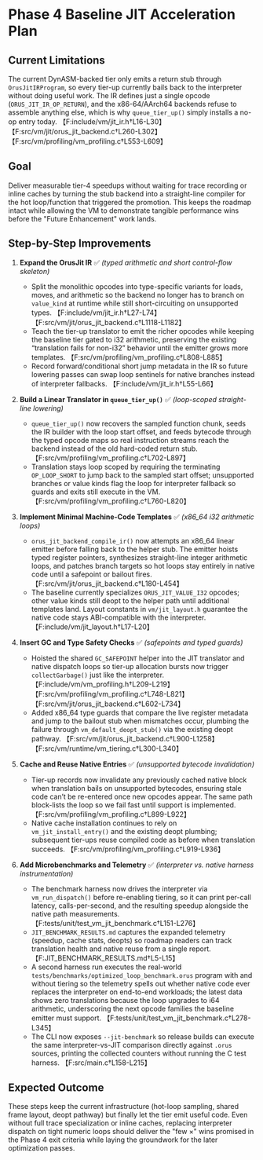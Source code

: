 # Phase 4 Baseline JIT Acceleration Plan

## Current Limitations

The current DynASM-backed tier only emits a return stub through `OrusJitIRProgram`, so every tier-up currently bails back to the interpreter without doing useful work. The IR defines just a single opcode (`ORUS_JIT_IR_OP_RETURN`), and the x86-64/AArch64 backends refuse to assemble anything else, which is why `queue_tier_up()` simply installs a no-op entry today. 【F:include/vm/jit_ir.h†L16-L30】【F:src/vm/jit/orus_jit_backend.c†L260-L302】【F:src/vm/profiling/vm_profiling.c†L553-L609】

## Goal

Deliver measurable tier-4 speedups without waiting for trace recording or inline caches by turning the stub backend into a straight-line compiler for the hot loop/function that triggered the promotion. This keeps the roadmap intact while allowing the VM to demonstrate tangible performance wins before the "Future Enhancement" work lands.

## Step-by-Step Improvements

1. **Expand the OrusJit IR** ✅ *(typed arithmetic and short control-flow skeleton)*
   - Split the monolithic opcodes into type-specific variants for loads, moves, and arithmetic so the backend no longer has to branch on `value_kind` at runtime while still short-circuiting on unsupported types. 【F:include/vm/jit_ir.h†L27-L74】【F:src/vm/jit/orus_jit_backend.c†L1118-L1182】
   - Teach the tier-up translator to emit the richer opcodes while keeping the baseline tier gated to i32 arithmetic, preserving the existing “translation fails for non-i32” behavior until the emitter grows more templates. 【F:src/vm/profiling/vm_profiling.c†L808-L885】
   - Record forward/conditional short jump metadata in the IR so future lowering passes can swap loop sentinels for native branches instead of interpreter fallbacks. 【F:include/vm/jit_ir.h†L55-L66】

2. **Build a Linear Translator in `queue_tier_up()`** ✅ *(loop-scoped straight-line lowering)*
   - `queue_tier_up()` now recovers the sampled function chunk, seeds the IR builder with the loop start offset, and feeds bytecode through the typed opcode maps so real instruction streams reach the backend instead of the old hard-coded return stub. 【F:src/vm/profiling/vm_profiling.c†L702-L897】
   - Translation stays loop scoped by requiring the terminating `OP_LOOP_SHORT` to jump back to the sampled start offset; unsupported branches or value kinds flag the loop for interpreter fallback so guards and exits still execute in the VM. 【F:src/vm/profiling/vm_profiling.c†L760-L820】

3. **Implement Minimal Machine-Code Templates** ✅ *(x86_64 i32 arithmetic loops)*
   - `orus_jit_backend_compile_ir()` now attempts an x86_64 linear emitter before falling back to the helper stub. The emitter hoists typed register pointers, synthesizes straight-line integer arithmetic loops, and patches branch targets so hot loops stay entirely in native code until a safepoint or bailout fires. 【F:src/vm/jit/orus_jit_backend.c†L180-L454】
   - The baseline currently specializes `ORUS_JIT_VALUE_I32` opcodes; other value kinds still deopt to the helper path until additional templates land. Layout constants in `vm/jit_layout.h` guarantee the native code stays ABI-compatible with the interpreter. 【F:include/vm/jit_layout.h†L17-L20】

4. **Insert GC and Type Safety Checks** ✅ *(safepoints and typed guards)*
   - Hoisted the shared `GC_SAFEPOINT` helper into the JIT translator and native dispatch loops so tier-up allocation bursts now trigger `collectGarbage()` just like the interpreter. 【F:include/vm/vm_profiling.h†L209-L219】【F:src/vm/profiling/vm_profiling.c†L748-L821】【F:src/vm/jit/orus_jit_backend.c†L602-L734】
   - Added x86_64 type guards that compare the live register metadata and jump to the bailout stub when mismatches occur, plumbing the failure through `vm_default_deopt_stub()` via the existing deopt pathway. 【F:src/vm/jit/orus_jit_backend.c†L900-L1258】【F:src/vm/runtime/vm_tiering.c†L300-L340】

5. **Cache and Reuse Native Entries** ✅ *(unsupported bytecode invalidation)*
   - Tier-up records now invalidate any previously cached native block when translation bails on unsupported bytecodes, ensuring stale code can’t be re-entered once new opcodes appear. The same path block-lists the loop so we fail fast until support is implemented. 【F:src/vm/profiling/vm_profiling.c†L899-L922】
   - Native cache installation continues to rely on `vm_jit_install_entry()` and the existing deopt plumbing; subsequent tier-ups reuse compiled code as before when translation succeeds. 【F:src/vm/profiling/vm_profiling.c†L919-L936】

6. **Add Microbenchmarks and Telemetry** ✅ *(interpreter vs. native harness instrumentation)*
   - The benchmark harness now drives the interpreter via `vm_run_dispatch()` before re-enabling tiering, so it can print per-call latency, calls-per-second, and the resulting speedup alongside the native path measurements. 【F:tests/unit/test_vm_jit_benchmark.c†L151-L276】
   - `JIT_BENCHMARK_RESULTS.md` captures the expanded telemetry (speedup, cache stats, deopts) so roadmap readers can track translation health and native reuse from a single report. 【F:JIT_BENCHMARK_RESULTS.md†L5-L15】
   - A second harness run executes the real-world `tests/benchmarks/optimized_loop_benchmark.orus` program with and without tiering so the telemetry spells out whether native code ever replaces the interpreter on end-to-end workloads; the latest data shows zero translations because the loop upgrades to i64 arithmetic, underscoring the next opcode families the baseline emitter must support. 【F:tests/unit/test_vm_jit_benchmark.c†L278-L345】
   - The CLI now exposes `--jit-benchmark` so release builds can execute the same interpreter-vs-JIT comparison directly against `.orus` sources, printing the collected counters without running the C test harness. 【F:src/main.c†L158-L215】

## Expected Outcome

These steps keep the current infrastructure (hot-loop sampling, shared frame layout, deopt pathway) but finally let the tier emit useful code. Even without full trace specialization or inline caches, replacing interpreter dispatch on tight numeric loops should deliver the "few ×" wins promised in the Phase 4 exit criteria while laying the groundwork for the later optimization passes.
